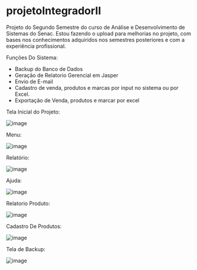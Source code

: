 # projetoIntegradorII

Projeto do Segundo Semestre do curso de Análise e Desenvolvimento de Sistemas do Senac.
Estou fazendo o upload para melhorias no projeto, com bases nos conhecimentos adquiridos nos semestres posteriores e com a experiência profissional.

Funções Do Sistema:

- Backup do Banco de Dados
- Geração de Relatorio Gerencial em Jasper
- Envio de E-mail
- Cadastro de venda, produtos e marcas por input no sistema ou por Excel.
- Exportação de Venda, produtos e marcar por excel

Tela Inicial do Projeto:

![image](https://user-images.githubusercontent.com/78769051/184447786-3efc3a51-f0b8-44d1-9ef2-7f2538bdd952.png)

Menu:

![image](https://user-images.githubusercontent.com/78769051/184447869-c9f65402-8462-4b81-9301-69c23bab9df7.png)

Relatório:

![image](https://user-images.githubusercontent.com/78769051/184447913-be1daa0f-3064-4073-81b0-ecdb50b59db1.png)

Ajuda:

![image](https://user-images.githubusercontent.com/78769051/184447930-d8b7ccce-98fa-4b52-b355-b9cbf4cca961.png)

Relatorio Produto:

![image](https://user-images.githubusercontent.com/78769051/184448388-63952b95-2493-4935-96f2-2927d3fd2612.png)

Cadastro De Produtos:

![image](https://user-images.githubusercontent.com/78769051/184448438-2fe123a4-7b1b-4965-a0c0-911eb907c6b8.png)

Tela de Backup:

![image](https://user-images.githubusercontent.com/78769051/184448563-17142c82-b953-4d60-a41c-ee82d7c9b16e.png)




